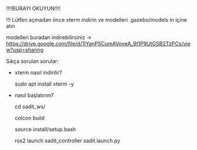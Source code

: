 !!!!BURAYI OKUYUN!!!!

!!! Lütfen açmadan önce xterm indirin ve modelleri .gazebo/models in içine atın

modelleri buradan indirebilirsiniz -> https://drive.google.com/file/d/1IYanP5CumAVoyeA_9t1P9UtGSB2TzPCs/view?usp=sharing

Sıkça sorulan sorular:

- xterm nasıl indirilir?

  sudo apt install xterm -y

- nasıl başlatırım?

  cd sadit_ws/

  colcon build

  source install/setup.bash

  ros2 launch sadit_controller sadit.launch.py
